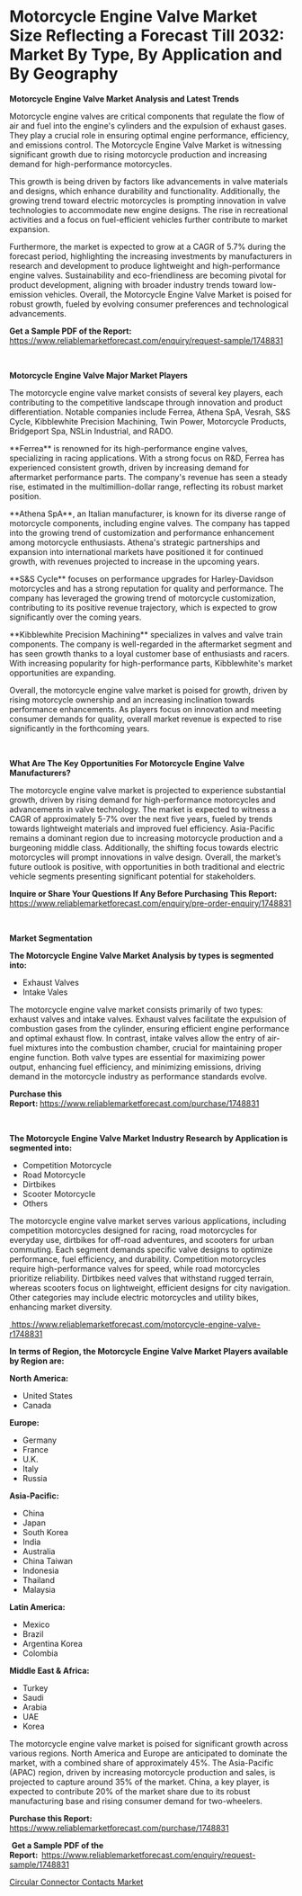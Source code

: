 <p><h1>Motorcycle Engine Valve Market Size Reflecting a Forecast Till 2032: Market By Type, By Application and By Geography</h1></p><p><strong>Motorcycle Engine Valve Market Analysis and Latest Trends</strong></p>
<p><p>Motorcycle engine valves are critical components that regulate the flow of air and fuel into the engine's cylinders and the expulsion of exhaust gases. They play a crucial role in ensuring optimal engine performance, efficiency, and emissions control. The Motorcycle Engine Valve Market is witnessing significant growth due to rising motorcycle production and increasing demand for high-performance motorcycles. </p><p>This growth is being driven by factors like advancements in valve materials and designs, which enhance durability and functionality. Additionally, the growing trend toward electric motorcycles is prompting innovation in valve technologies to accommodate new engine designs. The rise in recreational activities and a focus on fuel-efficient vehicles further contribute to market expansion. </p><p>Furthermore, the market is expected to grow at a CAGR of 5.7% during the forecast period, highlighting the increasing investments by manufacturers in research and development to produce lightweight and high-performance engine valves. Sustainability and eco-friendliness are becoming pivotal for product development, aligning with broader industry trends toward low-emission vehicles. Overall, the Motorcycle Engine Valve Market is poised for robust growth, fueled by evolving consumer preferences and technological advancements.</p></p>
<p><strong>Get a Sample PDF of the Report:&nbsp;</strong> <a href="https://www.reliablemarketforecast.com/enquiry/request-sample/1748831?utm_campaign=2413&utm_medium=2&utm_source=Github&utm_content=ia&utm_term=07032025&utm_id=motorcycle-engine-valve">https://www.reliablemarketforecast.com/enquiry/request-sample/1748831</a></p>
<p>&nbsp;</p>
<p><strong>Motorcycle Engine Valve Major Market Players</strong></p>
<p><p>The motorcycle engine valve market consists of several key players, each contributing to the competitive landscape through innovation and product differentiation. Notable companies include Ferrea, Athena SpA, Vesrah, S&S Cycle, Kibblewhite Precision Machining, Twin Power, Motorcycle Products, Bridgeport Spa, NSLin Industrial, and RADO.</p><p>**Ferrea** is renowned for its high-performance engine valves, specializing in racing applications. With a strong focus on R&D, Ferrea has experienced consistent growth, driven by increasing demand for aftermarket performance parts. The company's revenue has seen a steady rise, estimated in the multimillion-dollar range, reflecting its robust market position.</p><p>**Athena SpA**, an Italian manufacturer, is known for its diverse range of motorcycle components, including engine valves. The company has tapped into the growing trend of customization and performance enhancement among motorcycle enthusiasts. Athena's strategic partnerships and expansion into international markets have positioned it for continued growth, with revenues projected to increase in the upcoming years.</p><p>**S&S Cycle** focuses on performance upgrades for Harley-Davidson motorcycles and has a strong reputation for quality and performance. The company has leveraged the growing trend of motorcycle customization, contributing to its positive revenue trajectory, which is expected to grow significantly over the coming years.</p><p>**Kibblewhite Precision Machining** specializes in valves and valve train components. The company is well-regarded in the aftermarket segment and has seen growth thanks to a loyal customer base of enthusiasts and racers. With increasing popularity for high-performance parts, Kibblewhite's market opportunities are expanding.</p><p>Overall, the motorcycle engine valve market is poised for growth, driven by rising motorcycle ownership and an increasing inclination towards performance enhancements. As players focus on innovation and meeting consumer demands for quality, overall market revenue is expected to rise significantly in the forthcoming years.</p></p>
<p>&nbsp;</p>
<p><strong>What Are The Key Opportunities For Motorcycle Engine Valve Manufacturers?</strong></p>
<p><p>The motorcycle engine valve market is projected to experience substantial growth, driven by rising demand for high-performance motorcycles and advancements in valve technology. The market is expected to witness a CAGR of approximately 5-7% over the next five years, fueled by trends towards lightweight materials and improved fuel efficiency. Asia-Pacific remains a dominant region due to increasing motorcycle production and a burgeoning middle class. Additionally, the shifting focus towards electric motorcycles will prompt innovations in valve design. Overall, the market’s future outlook is positive, with opportunities in both traditional and electric vehicle segments presenting significant potential for stakeholders.</p></p>
<p><strong>Inquire or Share Your Questions If Any Before Purchasing This Report:</strong> <a href="https://www.reliablemarketforecast.com/enquiry/pre-order-enquiry/1748831?utm_campaign=2413&utm_medium=2&utm_source=Github&utm_content=ia&utm_term=07032025&utm_id=motorcycle-engine-valve">https://www.reliablemarketforecast.com/enquiry/pre-order-enquiry/1748831</a></p>
<p>&nbsp;</p>
<p><strong>Market Segmentation</strong></p>
<p><strong>The Motorcycle Engine Valve Market Analysis by types is segmented into:</strong></p>
<p><ul><li>Exhaust Valves</li><li>Intake Vales</li></ul></p>
<p><p>The motorcycle engine valve market consists primarily of two types: exhaust valves and intake valves. Exhaust valves facilitate the expulsion of combustion gases from the cylinder, ensuring efficient engine performance and optimal exhaust flow. In contrast, intake valves allow the entry of air-fuel mixtures into the combustion chamber, crucial for maintaining proper engine function. Both valve types are essential for maximizing power output, enhancing fuel efficiency, and minimizing emissions, driving demand in the motorcycle industry as performance standards evolve.</p></p>
<p><strong>Purchase this Report:&nbsp;</strong><a href="https://www.reliablemarketforecast.com/purchase/1748831?utm_campaign=2413&utm_medium=2&utm_source=Github&utm_content=ia&utm_term=07032025&utm_id=motorcycle-engine-valve">https://www.reliablemarketforecast.com/purchase/1748831</a></p>
<p>&nbsp;</p>
<p><strong>The Motorcycle Engine Valve Market Industry Research by Application is segmented into:</strong></p>
<p><ul><li>Competition Motorcycle</li><li>Road Motorcycle</li><li>Dirtbikes</li><li>Scooter Motorcycle</li><li>Others</li></ul></p>
<p><p>The motorcycle engine valve market serves various applications, including competition motorcycles designed for racing, road motorcycles for everyday use, dirtbikes for off-road adventures, and scooters for urban commuting. Each segment demands specific valve designs to optimize performance, fuel efficiency, and durability. Competition motorcycles require high-performance valves for speed, while road motorcycles prioritize reliability. Dirtbikes need valves that withstand rugged terrain, whereas scooters focus on lightweight, efficient designs for city navigation. Other categories may include electric motorcycles and utility bikes, enhancing market diversity.</p></p>
<p><a href="https://www.reliablemarketforecast.com/motorcycle-engine-valve-r1748831?utm_campaign=2413&utm_medium=2&utm_source=Github&utm_content=ia&utm_term=07032025&utm_id=motorcycle-engine-valve">&nbsp;https://www.reliablemarketforecast.com/motorcycle-engine-valve-r1748831</a></p>
<p><strong>In terms of Region, the Motorcycle Engine Valve Market Players available by Region are:</strong></p>
<p>
    <p> <strong> North America: </strong>
        <ul>
            <li>United States</li>
            <li>Canada</li>
        </ul>
        </p> 
    <p> <strong> Europe: </strong>
        <ul>
            <li>Germany</li>
            <li>France</li>
            <li>U.K.</li>
            <li>Italy</li>
            <li>Russia</li>
        </ul>
        </p> 
    <p> <strong> Asia-Pacific: </strong>
        <ul>
            <li>China</li>
            <li>Japan</li>
            <li>South Korea</li>
            <li>India</li>
            <li>Australia</li>
            <li>China Taiwan</li>
            <li>Indonesia</li>
            <li>Thailand</li>
            <li>Malaysia</li>
        </ul>
        </p> 
    <p> <strong> Latin America: </strong>
        <ul>
            <li>Mexico</li>
            <li>Brazil</li>
            <li>Argentina Korea</li>
            <li>Colombia</li>
        </ul>
        </p> 
    <p> <strong> Middle East & Africa: </strong>
        <ul>
            <li>Turkey</li>
            <li>Saudi</li>
            <li>Arabia</li>
            <li>UAE</li>
            <li>Korea</li>
        </ul>
    </p>
    </p>
<p><p>The motorcycle engine valve market is poised for significant growth across various regions. North America and Europe are anticipated to dominate the market, with a combined share of approximately 45%. The Asia-Pacific (APAC) region, driven by increasing motorcycle production and sales, is projected to capture around 35% of the market. China, a key player, is expected to contribute 20% of the market share due to its robust manufacturing base and rising consumer demand for two-wheelers.</p></p>
<p><strong>Purchase this Report: </strong><a href="https://www.reliablemarketforecast.com/purchase/1748831?utm_campaign=2413&utm_medium=2&utm_source=Github&utm_content=ia&utm_term=07032025&utm_id=motorcycle-engine-valve">https://www.reliablemarketforecast.com/purchase/1748831</a></p>
<p>&nbsp;<strong>Get a Sample PDF of the Report:&nbsp;&nbsp;</strong><a href="https://www.reliablemarketforecast.com/enquiry/request-sample/1748831?utm_campaign=2413&utm_medium=2&utm_source=Github&utm_content=ia&utm_term=07032025&utm_id=motorcycle-engine-valve">https://www.reliablemarketforecast.com/enquiry/request-sample/1748831</a></p>
<p><strong></strong></p>
<p><p><a href="https://github.com/dmitriyvo6rog/Market-Research-Report-List-1/blob/main/circular-connector-contacts-market.md?utm_campaign=2413&utm_medium=2&utm_source=Github&utm_content=ia&utm_term=07032025&utm_id=motorcycle-engine-valve">Circular Connector Contacts Market</a></p></p>